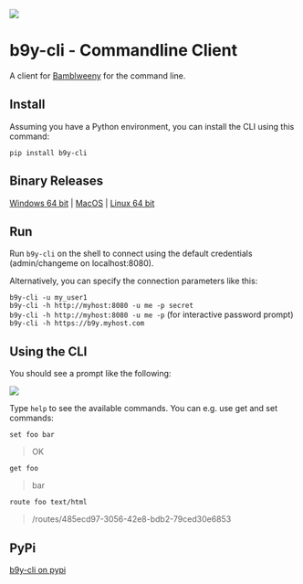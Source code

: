 ![](https://raw.githubusercontent.com/u1i/bambleweeny/master/img/bwy2.png)

# b9y-cli - Commandline Client

A client for [Bamblweeny](https://github.com/u1i/bambleweeny) for the command line.

## Install

Assuming you have a Python environment, you can install the CLI using this command:

`pip install b9y-cli`

## Binary Releases

[Windows 64 bit](https://github.com/u1i/b9y-cli/raw/master/releases/b9y-cli-windows-amd64.zip) | [MacOS](https://github.com/u1i/b9y-cli/raw/master/releases/b9y-cli-darwin-386.zip) | [Linux 64 bit](https://github.com/u1i/b9y-cli/raw/master/releases/b9y-cli-linux-amd64.zip)

## Run

Run `b9y-cli` on the shell to connect using the default credentials (admin/changeme on localhost:8080).

Alternatively, you can specify the connection parameters like this:

`b9y-cli -u my_user1`  
`b9y-cli -h http://myhost:8080 -u me -p secret`  
`b9y-cli -h http://myhost:8080 -u me -p` (for interactive password prompt)  
`b9y-cli -h https://b9y.myhost.com`

## Using the CLI

You should see a prompt like the following:

![](https://raw.githubusercontent.com/u1i/bambleweeny/master/img/cli2.jpg)

Type `help` to see the available commands. You can e.g. use get and set commands:

`set foo bar`
> OK

`get foo`
> bar

`route foo text/html`
> /routes/485ecd97-3056-42e8-bdb2-79ced30e6853

## PyPi

[b9y-cli on pypi](https://pypi.org/project/b9y-cli/)
